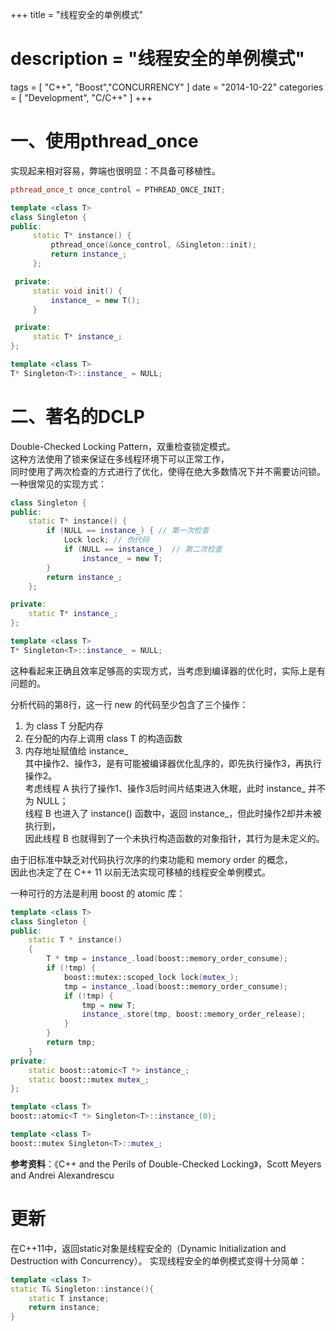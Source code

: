 +++
title = "线程安全的单例模式"
# description  = "线程安全的单例模式"
tags = [ "C++", "Boost","CONCURRENCY" ]
date = "2014-10-22"
categories = [
    "Development",
    "C/C++"
]
+++

# 一、使用pthread_once
实现起来相对容易，弊端也很明显：不具备可移植性。

```cpp
pthread_once_t once_control = PTHREAD_ONCE_INIT;

template <class T>
class Singleton {
public:
     static T* instance() {
         pthread_once(&once_control, &Singleton::init);
         return instance_;
     };

 private:
     static void init() {
         instance_ = new T();
     }

 private:
     static T* instance_;
};

template <class T>
T* Singleton<T>::instance_ = NULL;
```

# 二、著名的DCLP
Double-Checked Locking Pattern，双重检查锁定模式。   
这种方法使用了锁来保证在多线程环境下可以正常工作，   
同时使用了两次检查的方式进行了优化，使得在绝大多数情况下并不需要访问锁。   
一种很常见的实现方式：  
```cpp
class Singleton {
public:
    static T* instance() {
        if (NULL == instance_) { // 第一次检查
            Lock lock; // 伪代码
            if (NULL == instance_)  // 第二次检查
                instance_ = new T;
        }
        return instance_;
    };

private:
    static T* instance_;
};

template <class T>
T* Singleton<T>::instance_ = NULL;
```
这种看起来正确且效率足够高的实现方式，当考虑到编译器的优化时，实际上是有问题的。   

分析代码的第8行，这一行 new 的代码至少包含了三个操作：   
1. 为 class T 分配内存   
2. 在分配的内存上调用 class T 的构造函数  
3. 内存地址赋值给 instance_    
其中操作2、操作3，是有可能被编译器优化乱序的，即先执行操作3，再执行操作2。    
考虑线程 A 执行了操作1、操作3后时间片结束进入休眠，此时 instance_ 并不为 NULL；   
线程 B 也进入了 instance() 函数中，返回 instance_，但此时操作2却并未被执行到，   
因此线程 B 也就得到了一个未执行构造函数的对象指针，其行为是未定义的。   

由于旧标准中缺乏对代码执行次序的约束功能和 memory order 的概念，  
因此也决定了在 C++ 11 以前无法实现可移植的线程安全单例模式。  

一种可行的方法是利用 boost 的 atomic 库：

```cpp
template <class T>
class Singleton {
public:
    static T * instance()
    {
        T * tmp = instance_.load(boost::memory_order_consume);
        if (!tmp) {
            boost::mutex::scoped_lock lock(mutex_);
            tmp = instance_.load(boost::memory_order_consume);
            if (!tmp) {
                tmp = new T;
                instance_.store(tmp, boost::memory_order_release);
            }
        }
        return tmp;
    }
private:
    static boost::atomic<T *> instance_;
    static boost::mutex mutex_;
};

template <class T>
boost::atomic<T *> Singleton<T>::instance_(0);

template <class T>
boost::mutex Singleton<T>::mutex_;

```

**参考资料**：《C++ and the Perils of Double-Checked Locking》，Scott Meyers and Andrei Alexandrescu



# 更新
在C++11中，返回static对象是线程安全的（Dynamic Initialization and Destruction with Concurrency）。
实现线程安全的单例模式变得十分简单：

```cpp
template <class T>
static T& Singleton::instance(){
    static T instance;
    return instance;
}
```

